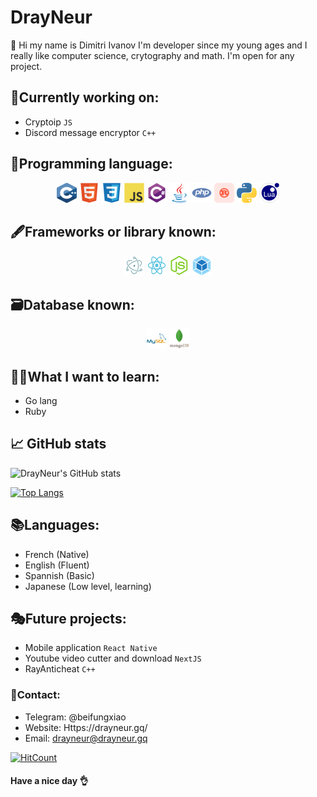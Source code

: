 # DrayNeur
👋 Hi my name is Dimitri Ivanov I'm developer since my young ages and I really like computer science, crytography and math. I'm open for any project.

## 🎈Currently working on:
- Cryptoip `JS`
- Discord message encryptor `C++`

## 🥇Programming language:

<p align="center">
<img src="c.svg" width="32" height="32" alt="C++"/>
<img src="html5.svg" width="32" height="32" alt="HTML"/>
<img src="css3.svg" width="32" height="32" alt="CSS" />
<img src="javascript.svg" width="32" height="32" alt="Javascript" />
<img src="csharp.svg" width="32" height="32" alt="C#" />
<img src="java.svg" width="32" height="32" alt="Java" />
<img src="php.svg" width="32" height="32" alt="PHP" />
<img src="rust.svg" width="32" height="32" alt="Rust" />
<img src="python.svg" width="32" height="32" alt="Python" />
<img src="lua.svg" width="32" height="32" alt="Lua" />

</p>

## 🖋️Frameworks or library known:

<p align="center">
<img src="electron.svg" width="32" height="32" alt="Electron"/>
<img src="react.svg" width="32" height="32" alt="React"/>
<img src="node-js.svg" width="32" height="32" alt="NodeJS" />
<img src="webpack.svg" width="32" height="32" alt="Webpack" />

</p>

## 🗃️Database known:

<p align="center">
<img src="mysql.svg" width="32" height="32" alt="MySQL"/>
<img src="mongodb.svg" width="32" height="32" alt="MongoDB"/>

</p>

## 👨‍🎓What I want to learn:
- Go lang
- Ruby

## 📈 GitHub stats

![DrayNeur's GitHub stats](https://github-readme-stats.vercel.app/api?username=DrayNeur&show_icons=true&theme=tokyonight)

[![Top Langs](https://github-readme-stats.vercel.app/api/top-langs/?username=DrayNeur&layout=compact&theme=tokyonight)](https://github.com/DrayNeur)

## 📚Languages:
- French (Native)
- English (Fluent)
- Spannish (Basic)
- Japanese (Low level, learning)

## 🎭Future projects:
- Mobile application `React Native`
- Youtube video cutter and download `NextJS`
- RayAnticheat `C++`

### 🧾Contact:
- Telegram: @beifungxiao
- Website: Https://drayneur.gq/
- Email: drayneur@drayneur.gq

[![HitCount](http://hits.dwyl.com/DrayNeur/DrayNeur.svg?style=flat-square)](http://hits.dwyl.com/DrayNeur/DrayNeur)

#### Have a nice day 👌
